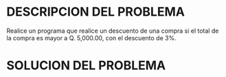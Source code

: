 # DESCRIPCION DEL PROBLEMA

Realice un programa que realice un descuento de una compra si el total de la compra es mayor a Q. 5,000.00, con el descuento de 3%.

# SOLUCION DEL PROBLEMA